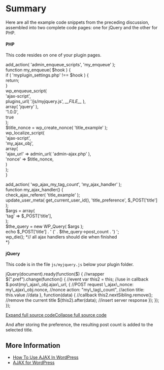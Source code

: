 # Summary

Here are all the example code snippets from the preceding discussion, assembled into two complete code pages: one for jQuery and the other for PHP.

#### PHP

This code resides on one of your plugin pages.

add\_action( 'admin\_enqueue\_scripts', 'my\_enqueue' );  
function my\_enqueue( $hook ) {  
   if ( 'myplugin\_settings.php' !== $hook ) {  
      return;  
   }  
   wp\_enqueue\_script(  
      'ajax-script',  
      plugins\_url( '/js/myjquery.js', *\_\_FILE\_\_* ),  
      array( 'jquery' ),  
      '1.0.0',  
      true  
   );  
   $title\_nonce = wp\_create\_nonce( 'title\_example' );  
   wp\_localize\_script(  
      'ajax-script',  
      'my\_ajax\_obj',  
      array(  
         'ajax\_url' => admin\_url( 'admin-ajax.php' ),  
         'nonce'    => $title\_nonce,  
      )  
   );  
}  
  
add\_action( 'wp\_ajax\_my\_tag\_count', 'my\_ajax\_handler' );  
function my\_ajax\_handler() {  
   check\_ajax\_referer( 'title\_example' );  
   update\_user\_meta( get\_current\_user\_id(), 'title\_preference', $\_POST\['title'\] );  
   $args      = array(  
      'tag' => $\_POST\['title'\],  
   );  
   $the\_query = new WP\_Query( $args );  
   echo $\_POST\['title'\] . ' (' . $the\_query->post\_count . ') ';  
   wp\_die(); *// all ajax handlers should die when finished  
*}

#### jQuery

This code is in the file `js/myjquery.js` below your plugin folder.

</p>
jQuery(document).ready(function($) { 	   //wrapper
	$(".pref").change(function() { 		   //event
		var this2 = this; 		           //use in callback
		$.post(my\_ajax\_obj.ajax\_url, { 	   //POST request
	       \_ajax\_nonce: my\_ajax\_obj.nonce, //nonce
			action: "my\_tag\_count",        //action
	  		title: this.value 	           //data
  		}, function(data) {		           //callback
			this2.nextSibling.remove();    //remove the current title
			$(this2).after(data); 	       //insert server response
		});
	});
});
<p>

[Expand full source code](#)[Collapse full source code](#)

And after storing the preference, the resulting post count is added to the selected title.

## More Information

*   [How To Use AJAX In WordPress](http://wp.smashingmagazine.com/2011/10/18/how-to-use-ajax-in-wordpress/ "External Site")
*   [AJAX for WordPress](http://www.glennmessersmith.com/pages/wpajax.html "External Site")
